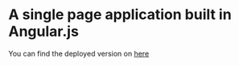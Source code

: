 <h1>A single page application built in Angular.js</h1>

You can find the deployed version on <a href = "http://www.feelingslikedrake.com">here</a>
